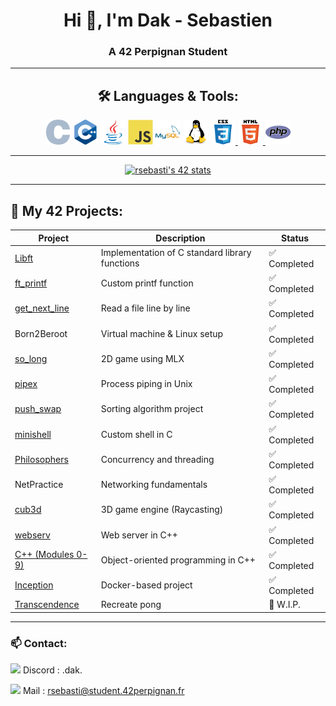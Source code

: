 <h1 align="center">Hi 👋, I'm Dak - Sebastien</h1>
<h3 align="center">A 42 Perpignan Student</h3>

---

<h2 align="center">🛠️ Languages & Tools:</h2>
<p align="center">
  <img src="https://raw.githubusercontent.com/devicons/devicon/master/icons/c/c-original.svg" alt="C" width="40" height="40"/>
  <img src="https://raw.githubusercontent.com/devicons/devicon/master/icons/cplusplus/cplusplus-original.svg" alt="C++" width="40" height="40"/>
  <img src="https://raw.githubusercontent.com/devicons/devicon/master/icons/java/java-original.svg" alt="Java" width="40" height="40"/>
  <img src="https://raw.githubusercontent.com/devicons/devicon/master/icons/javascript/javascript-original.svg" alt="JavaScript" width="40" height="40"/>
  <img src="https://raw.githubusercontent.com/devicons/devicon/master/icons/mysql/mysql-original-wordmark.svg" alt="MySQL" width="40" height="40"/>
  <img src="https://raw.githubusercontent.com/devicons/devicon/master/icons/linux/linux-original.svg" alt="Linux" width="40" height="40"/>
  <a href="https://www.w3schools.com/css/" target="_blank" rel="noreferrer"> <img src="https://raw.githubusercontent.com/devicons/devicon/master/icons/css3/css3-original-wordmark.svg" alt="css3" width="40" height="40"/> </a> <a href="https://www.w3.org/html/" target="_blank" rel="noreferrer"> <img src="https://raw.githubusercontent.com/devicons/devicon/master/icons/html5/html5-original-wordmark.svg" alt="html5" width="40" height="40"/><a href="https://www.php.net" target="_blank" rel="noreferrer"> <img src="https://raw.githubusercontent.com/devicons/devicon/master/icons/php/php-original.svg" alt="php" width="40" height="40"/>
</p>
    
---

<p align="center">
  <a href="https://github.com/oakoudad/badge42">
    <img src="https://badge.mediaplus.ma/kettlebells/rsebasti?1337Badge=off&UM6P=off" alt="rsebasti's 42 stats" />
  </a>
</p>

---

<h2>🚀 My 42 Projects:</h2>

| Project | Description | Status |
|---------|------------|--------|
| [Libft](https://github.com/Dak-Ore/libft) | Implementation of C standard library functions | ✅ Completed |
| [ft_printf](https://github.com/Dak-Ore/ft_printf) | Custom printf function | ✅ Completed |
| [get_next_line](https://github.com/Dak-Ore/get_next_line) | Read a file line by line | ✅ Completed |
| Born2Beroot | Virtual machine & Linux setup | ✅ Completed |
| [so_long](https://github.com/Dak-Ore/solong) | 2D game using MLX | ✅ Completed |
| [pipex](https://github.com/Dak-Ore/pipex) | Process piping in Unix | ✅ Completed |
| [push_swap](https://github.com/Dak-Ore/push_swap) | Sorting algorithm project | ✅ Completed |
| [minishell](https://github.com/Dak-Ore/minishell) | Custom shell in C | ✅ Completed |
| [Philosophers](https://github.com/Dak-Ore/philosophers) | Concurrency and threading | ✅ Completed |
| NetPractice | Networking fundamentals | ✅ Completed |
| [cub3d](https://github.com/zak4b/cub3d) | 3D game engine (Raycasting) | ✅ Completed |
| [webserv](https://github.com/Dak-Ore/webserv) | Web server in C++ | ✅ Completed |
| [C++ (Modules 0-9)](https://github.com/Dak-Ore/cpp) | Object-oriented programming in C++ | ✅ Completed |
| [Inception](https://github.com/Dak-Ore/inception) | Docker-based project | ✅ Completed |
| [Transcendence](https://github.com/Dak-Ore/transcendence) | Recreate pong | 🔄 W.I.P. |



---

### 📫 Contact:
<p>
  <img src="https://img.icons8.com/color/48/000000/discord-logo.png" width="18"/> Discord : .dak.
</p>
<p>
  <img src="https://img.icons8.com/color/48/000000/gmail--v1.png" width="18"/> Mail : <a href="mailto:rsebasti@student.42perpignan.fr">rsebasti@student.42perpignan.fr</a>
</p>
